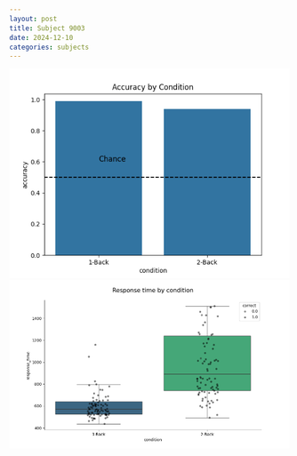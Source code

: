 ```yaml
---
layout: post
title: Subject 9003
date: 2024-12-10
categories: subjects
---
```


![](data/9003/run-1/9003_ATS_acc.png)
![](data/9003/run-1/9003_ATS_rt.png)
